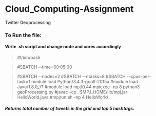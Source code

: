 # Cloud_Computing-Assignment
Twitter Geoprocessing


### To Run the file:
#### Write .sh script and change node and cores accordingly
> #!/bin/bash

> #SBATCH --time=00:05:00

> #SBATCH --nodes=2
#SBATCH --ntasks=8
#SBATCH --cpus-per-task=1
module load Python/3.4.3-goolf-2015a
#module load Java/1.8.0_71
#module load mpj/0.44
mpiexec -np 8 python3 geoProcessing.py
#javac -cp .:$MPJ_HOME/lib/mpj.jar HelloWorld.java
#mpjrun.sh -np 4 HelloWorld 


##### Returns total number of tweets in the grid and top 5 hashtags.
